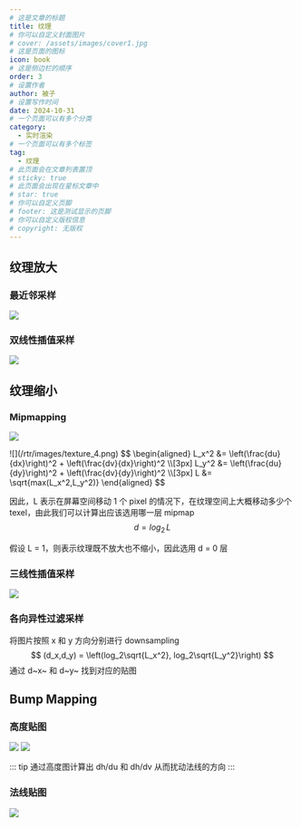 ```yaml
---
# 这是文章的标题
title: 纹理
# 你可以自定义封面图片
# cover: /assets/images/cover1.jpg
# 这是页面的图标
icon: book
# 这是侧边栏的顺序
order: 3
# 设置作者
author: 被子
# 设置写作时间
date: 2024-10-31
# 一个页面可以有多个分类
category:
  - 实时渲染
# 一个页面可以有多个标签
tag:
  - 纹理
# 此页面会在文章列表置顶
# sticky: true
# 此页面会出现在星标文章中
# star: true
# 你可以自定义页脚
# footer: 这是测试显示的页脚
# 你可以自定义版权信息
# copyright: 无版权
---
```


## 纹理放大

### 最近邻采样
![](/rtr/images/texture_1.png)

### 双线性插值采样
![](/rtr/images/texture_2.png)

## 纹理缩小
### Mipmapping
![](/rtr/images/texture_3.png)

<Badge text="LOD 计算（选用哪一层 mipmap ?）" type="tip" vertical="middle" />
![](/rtr/images/texture_4.png)
$$
\begin{aligned}
L_x^2 &= \left(\frac{du}{dx}\right)^2 + \left(\frac{dv}{dx}\right)^2 \\[3px]
L_y^2 &= \left(\frac{du}{dy}\right)^2 + \left(\frac{dv}{dy}\right)^2 \\[3px]
L &= \sqrt{max(L_x^2,L_y^2)}
\end{aligned}
$$

因此，L 表示在屏幕空间移动 1 个 pixel 的情况下，在纹理空间上大概移动多少个 texel，由此我们可以计算出应该选用哪一层 mipmap
$$
d = log_2 \, L
$$

假设 L = 1，则表示纹理既不放大也不缩小，因此选用 d = 0 层

### 三线性插值采样
![](/rtr/images/texture_5.png)

### 各向异性过滤采样
将图片按照 x 和 y 方向分别进行 downsampling
$$
(d_x,d_y) = \left(log_2\sqrt{L_x^2}, log_2\sqrt{L_y^2}\right)
$$
通过 d~x~ 和 d~y~ 找到对应的贴图

## Bump Mapping
### 高度贴图
![](/rtr/images/texture_6.png)
![](/rtr/images/texture_7.png)

::: tip
通过高度图计算出 dh/du 和 dh/dv 从而扰动法线的方向
:::

### 法线贴图
![](/rtr/images/texture_8.png)
